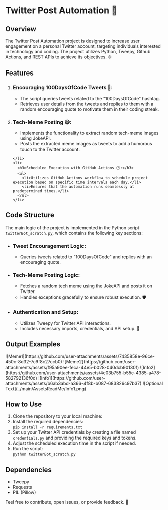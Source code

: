 <!DOCTYPE html>
<html>

<head></head>

<body>

  <h1>Twitter Post Automation 🚀</h1>

  <h2>Overview</h2>

  <p>The Twitter Post Automation project is designed to increase user engagement on a personal Twitter account, targeting individuals interested in technology and coding. The project utilizes Python, Tweepy, Github Actions, and REST APIs to achieve its objectives. 🌐</p>

  <h2>Features</h2>

  <ol>
    <li>
      <h3>Encouraging 100DaysOfCode Tweets 💬:</h3>
      <ul>
        <li>The script queries tweets related to the "100DaysOfCode" hashtag.</li>
        <li>Retrieves user details from the tweets and replies to them with a random encouraging quote to motivate them in their coding streak.</li>
      </ul>
    </li>
    <li>
      <h3>Tech-Meme Posting 😄:</h3>
      <ul>
        <li>Implements the functionality to extract random tech-meme images using JokeAPI.</li>
        <li>Posts the extracted meme images as tweets to add a humorous touch to the Twitter account.</li>
      </ul>
      
    </li>
    <li>
      <h3>Scheduled Execution with GitHub Actions 🕒:</h3>
      <ul>
        <li>Utilizes GitHub Actions workflow to schedule project execution based on specific time intervals each day.</li>
        <li>Ensures that the automation runs seamlessly at predetermined times.</li>
      </ul>
    </li>
  </ol>

  <h2>Code Structure</h2>

  <p>The main logic of the project is implemented in the Python script <code>twitterBot_scratch.py</code>, which contains the following key sections:</p>

  <ul>
    <li>
      <h3>Tweet Encouragement Logic:</h3>
      <ul>
        <li>Queries tweets related to "100DaysOfCode" and replies with an encouraging quote.</li>
      </ul>
    </li>
    <li>
      <h3>Tech-Meme Posting Logic:</h3>
      <ul>
        <li>Fetches a random tech meme using the JokeAPI and posts it on Twitter.</li>
        <li>Handles exceptions gracefully to ensure robust execution. 🛡️</li>
      </ul>
    </li>
    <li>
      <h3>Authentication and Setup:</h3>
      <ul>
        <li>Utilizes Tweepy for Twitter API interactions.</li>
        <li>Includes necessary imports, credentials, and API setup. 🔐</li>
      </ul>
    </li>
  </ul>

<h2> Output Examples </h2>
![Meme1](https://github.com/user-attachments/assets/7435858e-96ce-450c-8d32-7c9f8c27ccb0)
![Meme2](https://github.com/user-attachments/assets/f95a90ee-feca-44e5-b028-040dcb90130f)
![Info2](https://github.com/user-attachments/assets/4e03b755-b55c-4385-a478-582792136f0d)
![Info1](https://github.com/user-attachments/assets/b6ab3abd-a366-4f8b-b087-683826c97b37)
![Optional Text](../main/AssetsReadMe/Info1.png)



  <h2>How to Use</h2>

  <ol>
    <li>Clone the repository to your local machine:
    </li>
    <li>Install the required dependencies:
      <br>
      <code>pip install -r requirements.txt</code>
    </li>
    <li>Set up your Twitter API credentials by creating a file named <code>credentials.py</code> and providing the required keys and tokens.</li>
    <li>Adjust the scheduled execution time in the script if needed.</li>
    <li>Run the script:
      <br>
      <code>python twitterBot_scratch.py</code>
    </li>
  </ol>

  <h2>Dependencies</h2>

  <ul>
    <li>Tweepy</li>
    <li>Requests</li>
    <li>PIL (Pillow)</li>
  </ul>



  <p>Feel free to contribute, open issues, or provide feedback. 🎉</p>

</body>

</html>

